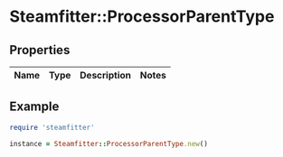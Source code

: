 # Steamfitter::ProcessorParentType

## Properties

| Name | Type | Description | Notes |
| ---- | ---- | ----------- | ----- |

## Example

```ruby
require 'steamfitter'

instance = Steamfitter::ProcessorParentType.new()
```

